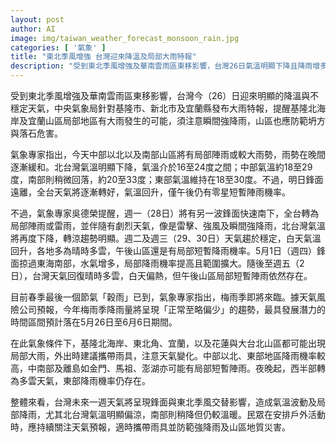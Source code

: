 ```yaml
---
layout: post
author: AI
image: img/taiwan_weather_forecast_monsoon_rain.jpg
categories: [ '氣象' ]
title: "東北季風增強 台灣迎來降溫及局部大雨特報"
description: "受到東北季風增強及華南雲雨區東移影響，台灣26日氣溫明顯下降且降雨增多，基隆、新北、宜蘭等地發布大雨特報，提醒留意強降雨及山區坍方落石風險。未來一週鋒面與東北季風交替影響天氣，北台灣轉涼並有局部雷雨，南部氣溫略降但仍溫暖。氣象專家預測梅雨季即將來臨，降雨量預計正常至略偏少，5月底至6月初為發展重點期間，民眾戶外活動應持續關注最新氣象資訊並做好防雨準備。"
---
```

受到東北季風增強及華南雲雨區東移影響，台灣今（26）日迎來明顯的降溫與不穩定天氣，中央氣象局針對基隆市、新北市及宜蘭縣發布大雨特報，提醒基隆北海岸及宜蘭山區局部地區有大雨發生的可能，須注意瞬間強降雨，山區也應防範坍方與落石危害。

氣象專家指出，今天中部以北以及南部山區將有局部陣雨或較大雨勢，雨勢在晚間逐漸緩和。北台灣氣溫明顯下降，氣溫介於16至24度之間；中部氣溫約18至29度，南部則稍微回落，約20至33度；東部氣溫維持在18至30度。不過，明日鋒面遠離，全台天氣將逐漸轉好，氣溫回升，僅午後仍有零星短暫陣雨機率。

不過，氣象專家吳德榮提醒，週一（28日）將有另一波鋒面快速南下，全台轉為局部陣雨或雷雨，並伴隨有劇烈天氣，像是雷擊、強風及瞬間強降雨，北台灣氣溫將再度下降，轉涼趨勢明顯。週二及週三（29、30日）天氣趨於穩定，白天氣溫回升，各地多為晴時多雲，午後山區還是有局部短暫降雨機率。5月1日（週四）鋒面掠過東海南部，水氣增多，局部降雨機率提高且範圍擴大。隨後至週五（2日），台灣天氣回復晴時多雲，白天偏熱，但午後山區局部短暫陣雨依然存在。

目前春季最後一個節氣「穀雨」已到，氣象專家指出，梅雨季即將來臨。據天氣風險公司預報，今年梅雨季降雨量將呈現「正常至略偏少」的趨勢，最具發展潛力的時間區間預計落在5月26日至6月6日期間。

在此氣象條件下，基隆北海岸、東北角、宜蘭，以及花蓮與大台北山區都可能出現局部大雨，外出時建議攜帶雨具，注意天氣變化。中部以北、東部地區降雨機率較高，中南部及離島如金門、馬祖、澎湖亦可能有局部短暫陣雨。夜晚起，西半部轉為多雲天氣，東部降雨機率仍存在。

整體來看，台灣未來一週天氣將呈現鋒面與東北季風交替影響，造成氣溫波動及局部降雨，尤其北台灣氣溫明顯偏涼，南部則稍降但仍較溫暖。民眾在安排戶外活動時，應持續關注天氣預報，適時攜帶雨具並防範強降雨及山區地質災害。